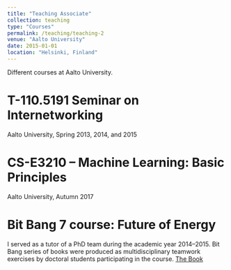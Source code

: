 ```yaml
---
title: "Teaching Associate"
collection: teaching
type: "Courses"
permalink: /teaching/teaching-2
venue: "Aalto University"
date: 2015-01-01
location: "Helsinki, Finland"
---
```

Different courses at Aalto University.

T-110.5191 Seminar on Internetworking
======
Aalto University, Spring 2013, 2014, and 2015

CS-E3210 – Machine Learning: Basic Principles
======
Aalto University, Autumn 2017

Bit Bang 7 course: Future of Energy 
======
I served as a tutor of a PhD team during the academic year 2014–2015. Bit Bang series of books were produced as multidisciplinary teamwork exercises by doctoral students participating in the course. 
[The Book](https://aaltodoc.aalto.fi/handle/123456789/17689)